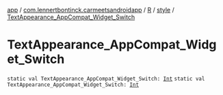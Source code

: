 [app](../../../index.md) / [com.lennertbontinck.carmeetsandroidapp](../../index.md) / [R](../index.md) / [style](index.md) / [TextAppearance_AppCompat_Widget_Switch](./-text-appearance_-app-compat_-widget_-switch.md)

# TextAppearance_AppCompat_Widget_Switch

`static val TextAppearance_AppCompat_Widget_Switch: `[`Int`](https://kotlinlang.org/api/latest/jvm/stdlib/kotlin/-int/index.html)
`static val TextAppearance_AppCompat_Widget_Switch: `[`Int`](https://kotlinlang.org/api/latest/jvm/stdlib/kotlin/-int/index.html)